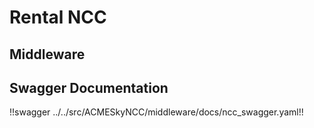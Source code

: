 # Rental NCC

## Middleware

## Swagger Documentation

!!swagger ../../src/ACMESkyNCC/middleware/docs/ncc_swagger.yaml!!
